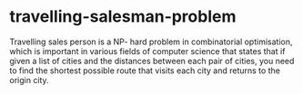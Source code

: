 # travelling-salesman-problem
Travelling sales person is a NP- hard problem in combinatorial optimisation, which is important in various fields of computer science that states that if given a list of cities and the distances between each pair of cities, you need to find the shortest possible route that visits each city and returns to the origin city.
